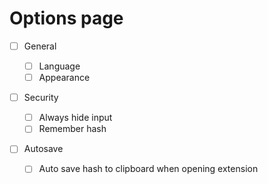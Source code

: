 # Options page

- [ ] General

  - [ ] Language
  - [ ] Appearance

- [ ] Security

  - [ ] Always hide input
  - [ ] Remember hash

- [ ] Autosave
  - [ ] Auto save hash to clipboard when opening extension
